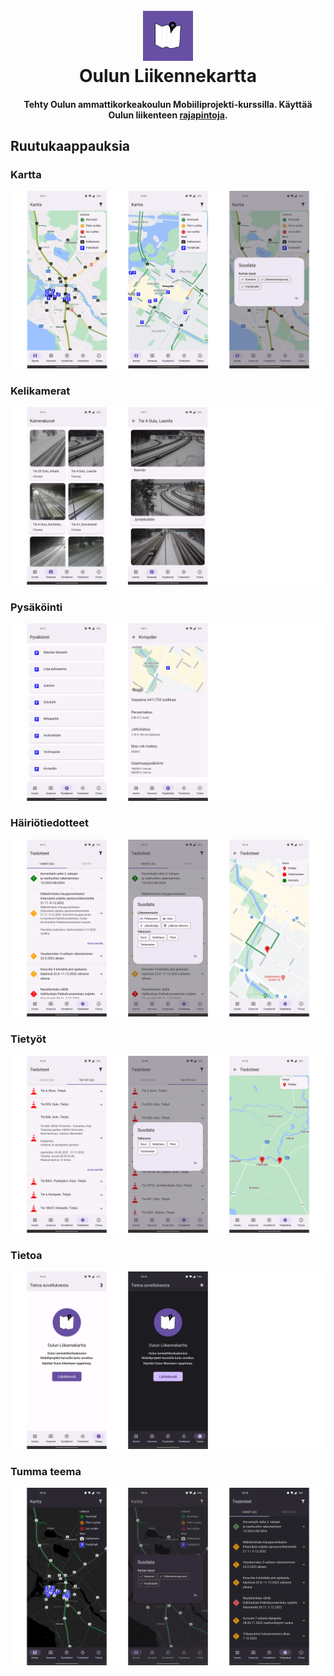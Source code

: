 <h1 align="center">
<br>
  <img src="./assets/icon.png" style="width: 80px;" />
<br>
Oulun Liikennekartta
</h1>
<div align="center">
<h4>Tehty Oulun ammattikorkeakoulun Mobiiliprojekti-kurssilla. Käyttää Oulun liikenteen <a href="https://wp.oulunliikenne.fi/avoin-data/">rajapintoja</a>.</h4>
</div>

## Ruutukaappauksia

### Kartta
![Kartta](screenshots/kartta.png "Kartta")

### Kelikamerat
![Kelikamerat](screenshots/kamerat.png "Kelikamerat")

### Pysäköinti
![Pysäköinti](screenshots/pysakointi.png "Pysäköinti")

### Häiriötiedotteet
![Häiriötiedotteet](screenshots/tiedotteet.png "Häiriötiedotteet")

### Tietyöt
![Tietyöt](screenshots/tietyot.png "Tietyöt")

### Tietoa
![Tietoa](screenshots/tietoa.png "Tietoa")

### Tumma teema
![Tumma teema](screenshots/tumma_teema.png "Tumma teema")
